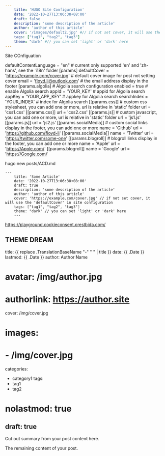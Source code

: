 ```yaml
---
    title: 'HUGO Site Configuration'
    date: '2022-10-27T13:06:38+08:00'
    draft: false
    description: 'some description of the article'
    author: 'author of this article'
    cover: '/images/default2.jpg' #// if not set cover, it will use the 'defaultCover' in site configuration
    tags: ["tag1", "tag2", "tag3"]
    theme: "dark" #// you can set 'light' or 'dark' here
---
```


Site COnfiguation

defaultContentLanguage = "en" # current only supported 'en' and 'zh-hans', see the 'i18n' folder
[params]
  defaultCover = 'https://example.com/cover.jpg' # default cover image for post not setting cover
  email = 'floyd.li@outlook.com' # the email address display in the footer
  [params.algolia] # Algolia search configuration
    enabled = true # enable Algolia search
    appId = 'YOUR_KEY' # appid for Algolia search
    appKey = 'YOUR_APP_KEY' # appkey for Algolia search
    searchIndex = 'YOUR_INDEX' # index for Algolia search
  [[params.css]] # custom css stylesheet, you can add one or more, url is relative in 'static' folder
    url = 'css1.css'
  [[params.css]]
    url = 'css2.css'
  [[params.js]] # custom javascript, you can add one or more, url is relative in 'static' folder
    url = 'js1.js'
  [[params.js]]
    url = 'js2.js'
  [[params.socialMedia]] # custom social links display in the footer, you can add one or more
    name = 'Github'
    url = 'https://github.com/floyd-li'
  [[params.socialMedia]]
    name = 'Twitter'
    url = 'https://twitter.com/some-one'
  [[params.blogroll]] # blogroll links display in the footer, you can add one or more
    name = 'Apple'
    url = 'https://Apple.com/'
  [[params.blogroll]]
    name = 'Google'
    url = 'https://Google.com/'


hugo new posts/ACD.md



```
---
    title: 'Some Article'
    date: '2022-10-27T13:06:38+08:00'
    draft: true
    description: 'some description of the article'
    author: 'author of this article'
    cover: 'https://example.com/cover.jpg' // if not set cover, it will use the 'defaultCover' in site configuration
    tags: ["tag1", "tag2", "tag3"]
    theme: "dark" // you can set 'light' or 'dark' here
    ---
```

https://playground.cookieconsent.orestbida.com/




THEME DREAM
---
title: {{ replace .TranslationBaseName "-" " " | title }}
date: {{ .Date }}
lastmod: {{ .Date }}
author: Author Name
# avatar: /img/author.jpg
# authorlink: https://author.site
cover: /img/cover.jpg
# images:
#   - /img/cover.jpg
categories:
  - category1
tags:
  - tag1
  - tag2
# nolastmod: true
draft: true
---
 
Cut out summary from your post content here.
 
<!--more-->
 
The remaining content of your post.